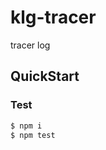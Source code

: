 # klg-tracer
tracer log 

## QuickStart

<!-- add docs here for user -->

### Test

```bash
$ npm i
$ npm test
```

